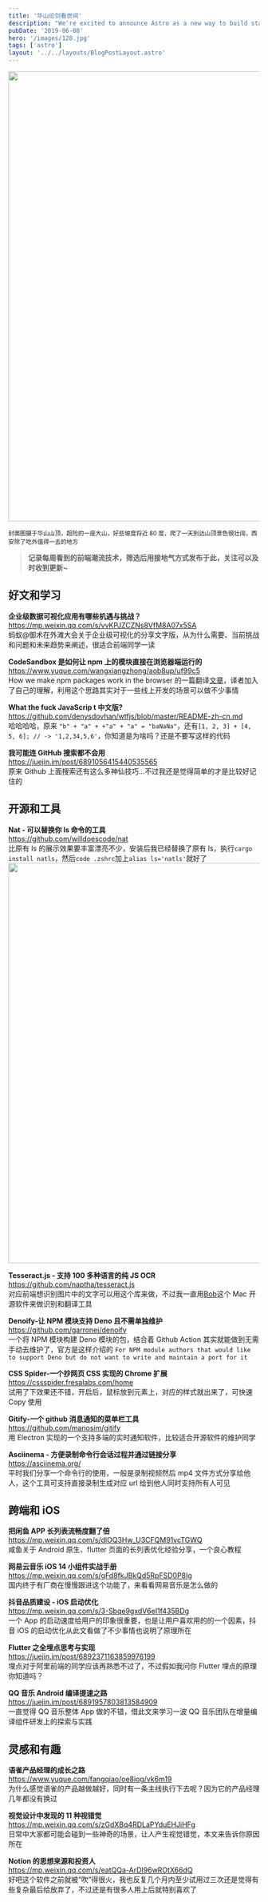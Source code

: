 ```yaml
---
title: '华山论剑看世间'
description: "We're excited to announce Astro as a new way to build static websites and deliver lightning-fast performance without sacrificing a modern developer experience."
pubDate: '2019-06-08'
hero: '/images/128.jpg'
tags: ['astro']
layout: '../../layouts/BlogPostLayout.astro'
---
```


<img src="https://gw.alipayobjects.com/zos/k/bb/12121221mmm.jpg" width=900/>

<small>封面图摄于华山山顶，超险的一座大山，好些坡度将近 80 度，爬了一天到达山顶景色很壮阔，西安除了吃外值得一去的地方</small>

> **记录每周看到的前端潮流技术，筛选后用接地气方式发布于此，关注可以及时收到更新~**

## 好文和学习

**企业级数据可视化应用有哪些机遇与挑战？**  
<https://mp.weixin.qq.com/s/vvKPJZCZNs8VfM8A07x5SA>  
蚂蚁@御术在外滩大会关于企业级可视化的分享文字版，从为什么需要、当前挑战和问题和未来趋势来阐述，很适合前端同学一读

**CodeSandbox 是如何让 npm 上的模块直接在浏览器端运行的**  
<https://www.yuque.com/wangxiangzhong/aob8up/uf99c5>  
How we make npm packages work in the browser 的一篇翻译[文章](<](https://hackernoon.com/how-we-make-npm-packages-work-in-the-browser-announcing-the-new-packager-6ce16aa4cee6)>)，译者加入了自己的理解，利用这个思路其实对于一些线上开发的场景可以做不少事情

**What the fuck JavaScrip t 中文版?**  
<https://github.com/denysdovhan/wtfjs/blob/master/README-zh-cn.md>  
哈哈哈哈，原来 `"b" + "a" + +"a" + "a" = "baNaNa"`，还有`[1, 2, 3] + [4, 5, 6]; // -> '1,2,34,5,6'`，你知道是为啥吗？还是不要写这样的代码

**我可能连 GitHub 搜索都不会用**  
<https://juejin.im/post/6891056415440535565>  
原来 Github 上面搜索还有这么多神仙技巧...不过我还是觉得简单的才是比较好记住的

## 开源和工具

**Nat - 可以替换你 ls 命令的工具**  
<https://github.com/willdoescode/nat>  
比原有 ls 的展示效果要丰富漂亮不少，安装后我已经替换了原有 ls，执行`cargo install natls`，然后`code .zshrc`加上`alias ls='natls'`就好了
<img src="https://gw.alipayobjects.com/zos/k/1q/8TKnYM.jpg" width="800" />

**Tesseract.js - 支持 100 多种语言的纯 JS OCR**  
<https://github.com/naptha/tesseract.js>  
对应前端想识别图片中的文字可以用这个库来做，不过我一直用[Bob](https://ripperhe.gitee.io/bob/#/)这个 Mac 开源软件来做识别和翻译工具

**Denoify-让 NPM 模块支持 Deno 且不需单独维护**  
<https://github.com/garronej/denoify>  
一个将 NPM 模块构建 Deno 模块的包，结合着 Github Action 其实就能做到无需手动去维护了，官方是这样介绍的 `For NPM module authors that would like to support Deno but do not want to write and maintain a port for it`

**CSS Spider-一个抄网页 CSS 实现的 Chrome 扩展**  
<https://cssspider.fresalabs.com/home>  
试用了下效果还不错，开启后，鼠标放到元素上，对应的样式就出来了，可快速 Copy 使用

**Gitify-一个 github 消息通知的菜单栏工具**  
<https://github.com/manosim/gitify>  
用 Electron 实现的一个支持多端的实时通知软件，比较适合开源软件的维护同学

**Asciinema - 方便录制命令行会话过程并通过链接分享**  
<https://asciinema.org/>  
平时我们分享一个命令行的使用，一般是录制视频然后 mp4 文件方式分享给他人，这个工具可支持直接录制生成对应 url 给到他人同时支持所有人可见

## 跨端和 iOS

**把闲鱼 APP 长列表流畅度翻了倍**  
<https://mp.weixin.qq.com/s/dlOQ3Hw_U3CFQM91vcTGWQ>  
咸鱼关于 Android 原生、flutter 页面的长列表优化经验分享，一个良心教程

**网易云音乐 iOS 14 小组件实战手册**  
<https://mp.weixin.qq.com/s/gFd8fkJBkQd5RpFSD0P8Ig>  
国内终于有厂商在慢慢跟进这个功能了，来看看网易音乐是怎么做的

**抖音品质建设 - iOS 启动优化**  
<https://mp.weixin.qq.com/s/3-Sbqe9gxdV6eI1f435BDg>  
一个 App 的启动速度给用户的印象很重要，也是让用户喜欢用的的一个因素，抖音 iOS 的启动优化从此文看做了不少事情也说明了原理所在

**Flutter 之全埋点思考与实现**  
<https://juejin.im/post/6892371163859976199>  
埋点对于阿里前端的同学应该再熟悉不过了，不过假如我问你 Flutter 埋点的原理你知道吗？

**QQ 音乐 Android 编译提速之路**  
<https://juejin.im/post/6891957803813584909>  
一直觉得 QQ 音乐整体 App 做的不错，借此文来学习一波 QQ 音乐团队在增量编译组件研发上的探索与实践

## 灵感和有趣

**语雀产品经理的成长之路**  
<https://www.yuque.com/fangqiao/oe8iog/vk6m19>  
为什么感觉语雀的产品越做越好，同时有一条主线执行下去呢？因为它的产品经理几年都没有换过

**视觉设计中发现的 11 种视错觉**  
<https://mp.weixin.qq.com/s/zGdXBq4RDLaPYduEHJiHFg>  
日常中大家都可能会碰到一些神奇的场景，让人产生视觉错觉，本文来告诉你原因所在

**Notion 的思想来源和投资人**  
<https://mp.weixin.qq.com/s/eatQQa-ArDI96wROtX66dQ>  
好吧这个软件之前就被“吹”得很火，我也反复几个月内至少试用过三次还是觉得有些复杂最后给放弃了，不过还是有很多人用上后就特别喜欢了
